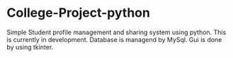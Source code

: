 # College-Project-python
Simple Student profile management and sharing system using python.
This is currently in development.
Database is managend by MySql.
Gui is done by using tkinter.
